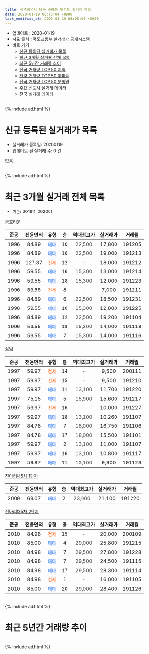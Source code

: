 ```yaml
---
title: 광주광역시 남구 송하동 아파트 실거래 정보
date: 2020-01-19 06:05:04 +0900
last_modified_at: 2020-01-19 06:05:04 +0900
---
```


* 업데이트 : 2020-01-19
* 자료 출처 : [국토교통부 실거래가 공개시스템](http://rt.molit.go.kr)
* 바로 가기
    * [신규 등록된 실거래가 목록](#신규-등록된-실거래가-목록)
    * [최근 3개월 실거래 전체 목록](#최근-3개월-실거래-전체-목록)
    * [최근 5년간 거래량 추이](#최근-5년간-거래량-추이)
    * [전국 거래량 TOP 50 지역](https://apt-info.github.io/apt-trade-info/최근-3개월-전국에서-가장-거래가-많이-발생한-지역)
    * [전국 거래량 TOP 50 아파트](https://apt-info.github.io/apt-trade-info/최근-3개월-전국에서-가장-거래가-많이-발생한-아파트)
    * [전국 거래량 TOP 50 분양권](https://apt-info.github.io/apt-trade-info/최근-3개월-전국에서-가장-거래가-많이-발생한-분양권)
    * [주요 신도시 실거래 데이터](https://apt-info.github.io/apt-trade-info/주요-신도시)
    * [전국 실거래 데이터](https://apt-info.github.io/apt-trade-info/전국)
<br>
{% include ad.html %}
<br>

# 신규 등록된 실거래가 목록
* 실거래가 등록일: 20200119
* 업데이트 된 실거래 수: 0 건

없음

<br>
{% include ad.html %}
<br>

# 최근 3개월 실거래 전체 목록
* 기준: 201911-202001


[금호타운](https://search.naver.com/search.naver?query=%EA%B4%91%EC%A3%BC%EA%B4%91%EC%97%AD%EC%8B%9C+%EB%82%A8%EA%B5%AC+%EC%86%A1%ED%95%98%EB%8F%99+%EA%B8%88%ED%98%B8%ED%83%80%EC%9A%B4)

|준공|전용면적|유형|층|역대최고가|실거래가|거래월|
|:---:|:---:|:---:|:---:|:---:|:---:|:---:|
|1996|84.89|<span style="color:#4285f3">매매</span>|10|<span style="color:#444444">22,500</span>|17,800|191205|
|1996|84.89|<span style="color:#4285f3">매매</span>|16|<span style="color:#444444">22,500</span>|19,000|191213|
|1996|127.37|<span style="color:#ff5a00">전세</span>|12|<span style="color:#444444">-</span>|18,000|191212|
|1996|59.55|<span style="color:#4285f3">매매</span>|16|<span style="color:#444444">15,300</span>|13,000|191214|
|1996|59.55|<span style="color:#4285f3">매매</span>|18|<span style="color:#444444">15,300</span>|12,000|191223|
|1996|59.55|<span style="color:#ff5a00">전세</span>|8|<span style="color:#444444">-</span>|7,000|191211|
|1996|84.89|<span style="color:#4285f3">매매</span>|6|<span style="color:#444444">22,500</span>|18,500|191231|
|1996|59.55|<span style="color:#4285f3">매매</span>|10|<span style="color:#444444">15,300</span>|12,800|191225|
|1996|84.89|<span style="color:#4285f3">매매</span>|12|<span style="color:#444444">22,500</span>|19,200|191104|
|1996|59.55|<span style="color:#4285f3">매매</span>|18|<span style="color:#444444">15,300</span>|14,000|191118|
|1996|59.55|<span style="color:#4285f3">매매</span>|7|<span style="color:#444444">15,300</span>|14,000|191116|

[삼익](https://search.naver.com/search.naver?query=%EA%B4%91%EC%A3%BC%EA%B4%91%EC%97%AD%EC%8B%9C+%EB%82%A8%EA%B5%AC+%EC%86%A1%ED%95%98%EB%8F%99+%EC%82%BC%EC%9D%B5)

|준공|전용면적|유형|층|역대최고가|실거래가|거래월|
|:---:|:---:|:---:|:---:|:---:|:---:|:---:|
|1997|59.97|<span style="color:#ff5a00">전세</span>|14|<span style="color:#444444">-</span>|9,500|200111|
|1997|59.97|<span style="color:#ff5a00">전세</span>|15|<span style="color:#444444">-</span>|9,500|191210|
|1997|59.97|<span style="color:#4285f3">매매</span>|11|<span style="color:#444444">13,100</span>|11,700|191220|
|1997|75.15|<span style="color:#4285f3">매매</span>|5|<span style="color:#444444">15,900</span>|15,600|191217|
|1997|59.97|<span style="color:#ff5a00">전세</span>|16|<span style="color:#444444">-</span>|10,000|191227|
|1997|59.97|<span style="color:#4285f3">매매</span>|18|<span style="color:#444444">13,100</span>|10,260|191107|
|1997|84.78|<span style="color:#4285f3">매매</span>|7|<span style="color:#444444">18,000</span>|16,750|191106|
|1997|84.78|<span style="color:#4285f3">매매</span>|17|<span style="color:#444444">18,000</span>|15,500|191101|
|1997|59.97|<span style="color:#4285f3">매매</span>|2|<span style="color:#444444">13,100</span>|11,000|191107|
|1997|59.97|<span style="color:#4285f3">매매</span>|16|<span style="color:#444444">13,100</span>|10,800|191117|
|1997|59.97|<span style="color:#4285f3">매매</span>|11|<span style="color:#444444">13,100</span>|9,900|191128|

[진아리채5차 1단지](https://search.naver.com/search.naver?query=%EA%B4%91%EC%A3%BC%EA%B4%91%EC%97%AD%EC%8B%9C+%EB%82%A8%EA%B5%AC+%EC%86%A1%ED%95%98%EB%8F%99+%EC%A7%84%EC%95%84%EB%A6%AC%EC%B1%845%EC%B0%A8+1%EB%8B%A8%EC%A7%80)

|준공|전용면적|유형|층|역대최고가|실거래가|거래월|
|:---:|:---:|:---:|:---:|:---:|:---:|:---:|
|2009|69.07|<span style="color:#4285f3">매매</span>|2|<span style="color:#444444">23,000</span>|21,100|191220|

[진아리채5차 2단지](https://search.naver.com/search.naver?query=%EA%B4%91%EC%A3%BC%EA%B4%91%EC%97%AD%EC%8B%9C+%EB%82%A8%EA%B5%AC+%EC%86%A1%ED%95%98%EB%8F%99+%EC%A7%84%EC%95%84%EB%A6%AC%EC%B1%845%EC%B0%A8+2%EB%8B%A8%EC%A7%80)

|준공|전용면적|유형|층|역대최고가|실거래가|거래월|
|:---:|:---:|:---:|:---:|:---:|:---:|:---:|
|2010|84.98|<span style="color:#ff5a00">전세</span>|15|<span style="color:#444444">-</span>|20,000|200109|
|2010|85.00|<span style="color:#4285f3">매매</span>|4|<span style="color:#444444">29,000</span>|25,800|191215|
|2010|84.98|<span style="color:#4285f3">매매</span>|7|<span style="color:#444444">29,500</span>|27,800|191228|
|2010|84.98|<span style="color:#4285f3">매매</span>|7|<span style="color:#444444">29,500</span>|24,500|191115|
|2010|84.98|<span style="color:#4285f3">매매</span>|17|<span style="color:#444444">29,500</span>|28,300|191114|
|2010|84.98|<span style="color:#ff5a00">전세</span>|1|<span style="color:#444444">-</span>|16,000|191105|
|2010|85.00|<span style="color:#4285f3">매매</span>|20|<span style="color:#444444">29,000</span>|28,400|191126|


<br>
{% include ad.html %}
<br>

# 최근 5년간 거래량 추이


<div style="width:100%;">
    <canvas id="deal_progress" height="200"></canvas>
</div>

<script>
new Chart(document.getElementById("deal_progress"), {
    type: 'line',
    data: {
        labels: ['201501','201502','201503','201504','201505','201506','201507','201508','201509','201510','201511','201512','201601','201602','201603','201604','201605','201606','201607','201608','201609','201610','201611','201612','201701','201702','201703','201704','201705','201706','201707','201708','201709','201710','201711','201712','201801','201802','201803','201804','201805','201806','201807','201808','201809','201810','201811','201812','201901','201902','201903','201904','201905','201906','201907','201908','201909','201910','201911','201912','202001'],
        datasets: [{
            label: '매매',
            pointRadius: 1,
            data: [18, 15, 16, 17, 5, 12, 17, 8, 18, 11, 10, 9, 5, 8, 13, 5, 5, 7, 8, 7, 8, 9, 8, 7, 5, 10, 10, 5, 6, 10, 12, 12, 9, 8, 7, 10, 9, 5, 12, 7, 16, 9, 12, 13, 17, 14, 4, 8, 3, 6, 11, 5, 12, 4, 8, 5, 4, 3, 12, 11, 0],
            borderColor: "rgba(255, 201, 14, 1)",
            backgroundColor: "rgba(255, 201, 14, 0.5)",
            fill: false,
            lineTension: 0
        },{
            label: '전월세',
            pointRadius: 1,
            data: [6, 5, 4, 4, 4, 7, 5, 9, 2, 4, 4, 5, 3, 2, 3, 3, 0, 5, 4, 1, 3, 7, 2, 2, 4, 4, 3, 7, 3, 2, 4, 4, 4, 3, 1, 2, 11, 5, 7, 5, 6, 4, 3, 2, 6, 3, 2, 7, 3, 6, 4, 5, 5, 3, 4, 1, 2, 5, 1, 4, 2],
            borderColor: "rgba(0, 141, 185, 1)",
            backgroundColor: "rgba(0, 141, 185, 0.5)",
            fill: false,
            lineTension: 0
        }
        ]
    },
    options: {
        responsive: true,
        title: {
            display: false
        },
        tooltips: {
            mode: 'index',
            intersect: false
        },
        hover: {
            mode: 'nearest',
            intersect: true
        },
        scales: {
            xAxes: [{
                display: true,
                scaleLabel: {
                    display: true,
                    labelString: '년/월'
                }
            }],
            yAxes: [{
                display: true,
                ticks: {
                    suggestedMin: 0,
                },
                scaleLabel: {
                    display: true,
                    labelString: '실거래 수'
                }
            }]
        }
    }
});

</script>


<br>
{% include ad.html %}
<br>

